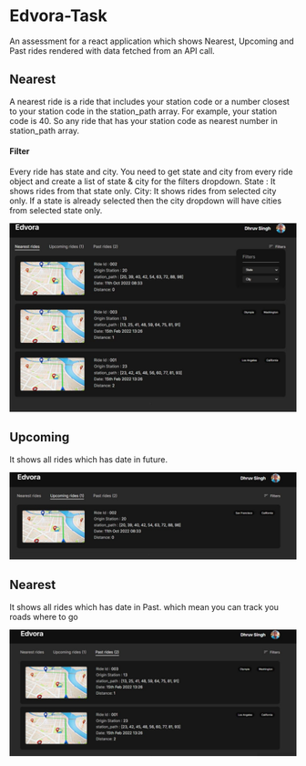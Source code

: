 # Edvora-Task
An assessment for a react application which shows Nearest, Upcoming and Past rides rendered with data fetched from an API call.

<section>
<h2> Nearest </h2>
<p> A nearest ride is a ride that includes your station code or a number closest to your station code in the station_path array. 
For example, your station code is 40. So any ride that has your station code as nearest number in station_path array. 
 </p>
 
 <h4> Filter </h4>
 <p> Every ride has state and city. You need to get state and city from every ride object and create a list of state & city for the filters dropdown. 
State : It shows rides from that state only. City: It shows rides from selected city only. If a state is already selected then the city dropdown will have cities from selected state only. 
 </p>
 
<img src="./public/Screen Shots/main.jpg" >
</section>

<section>
<h2> Upcoming </h2>
<p> It shows all rides which has date in future. </p>
<img src="./public/Screen Shots/Upcoming.jpg" >
</section>

<section>
<h2> Nearest </h2>
<p> It shows all rides which has date in Past. which mean you can track you roads where to go  </p>
<img src="./public/Screen Shots/Past.jpg" >
</section>
